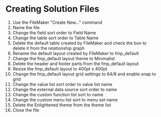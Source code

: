 # Creating Solution Files
1. Use the FileMaker "Create New..." command
1. Name the file
1. Change the field sort order to Field Name
1. Change the table sort order to Table Name
1. Delete the default table created by FileMaker and check the box to delete it from the relationship graph
1. Rename the default layout created by FileMaker to fmp_default
1. Change the fmp_default layout theme to Minimalist
1. Delete the header and footer parts from the fmp_default layout
1. Resize the fmp_default layout to 400pt x 400pt
1. Change the fmp_default layout grid settings to 64/8 and enable snap to grid
1. Change the value list sort order to value list name
1. Change the external data source sort order to name
1. Change the custom function list sort to name
1. Change the custom menu list sort to menu set name
1. Delete the Enlightened theme from the theme list
1. Close the file
